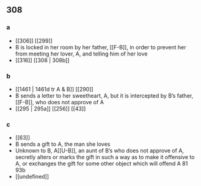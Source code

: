 ## 308
### a
- [[306]] [[299]] 
- B is locked in her room by her father, [[F-B]], in order to prevent her from meeting her lover, A, and telling him of her love
- [[316]] [[308 | 308b]] 

### b
- [[1461 | 1461d tr A &amp; B]] [[290]] 
- B sends a letter to her sweetheart, A, but it is intercepted by B’s father, [[F-B]], who does not approve of A
- [[295 | 295a]] [[256]] [[43]] 

### c
- [[63]] 
- B sends a gift to A, the man she loves
- Unknown to B, A[[U-B]], an aunt of B’s who does not approve of A, secretly alters or marks the gift in such a way as to make it offensive to A, or exchanges the gift for some other object which will offend A 81 93b
- [[undefined]] 

